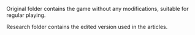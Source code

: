 Original folder contains the game without any modifications, suitable for regular playing.

Research folder contains the edited version used in the articles.